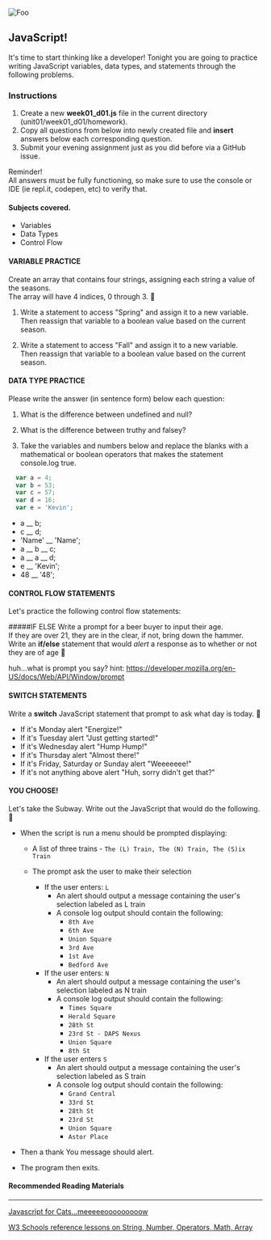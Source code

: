 ![Foo](http://loveforsuccessfulwomen.com/wp-content/uploads/2011/08/Practice.jpg)
## JavaScript!
It's time to start thinking like a developer! Tonight you are going to practice writing JavaScript variables, data types, and statements through the following problems.

### Instructions
1. Create a new **week01_d01.js** file in the current directory (unit01/week01_d01/homework).</br>
2. Copy all questions from below into newly created file and **insert** answers below each corresponding question.</br>
3. Submit your evening assignment just as you did before via a GitHub issue.</br>

Reminder!</br>
All answers must be fully functioning, so make sure to use the console or IDE (ie repl.it, codepen, etc) to verify that.

#### Subjects covered.
  - Variables
  - Data Types
  - Control Flow

#### VARIABLE PRACTICE
Create an array that contains four strings, assigning each string a value of the seasons.</br>
The array will have 4 indices, 0 through 3. :fallen_leaf:

1. Write a statement to access "Spring" and assign it to a new variable. </br>
Then reassign that variable to a boolean value based on the current season.</br>

2. Write a statement to access "Fall" and assign it to a new variable. </br>
Then reassign that variable to a boolean value based on the current season.</br>

#### DATA TYPE PRACTICE
Please write the answer (in sentence form) below each question:</br>

1. What is the difference between undefined and null?

2. What is the difference between truthy and falsey?

3. Take the variables and numbers below and replace the blanks with a mathematical or boolean operators that makes the statement console.log true.

```javascript
  var a = 4;
  var b = 53;
  var c = 57;
  var d = 16;
  var e = 'Kevin';
```

-  a __ b;
-  c __ d;
-  'Name' __ 'Name';
-  a __ b __ c;
-  a __ a __ d;
-  e __ 'Kevin';
-  48 __ '48';

#### CONTROL FLOW STATEMENTS
Let's practice the following control flow statements:

#####IF ELSE
Write a prompt for a beer buyer to input their age.</br>
If they are over 21, they are in the clear, if not, bring down the hammer.</br>
Write an **if/else** statement that would *alert* a response as to whether or not they are of age :beer:

  huh...what is prompt you say?
  hint: https://developer.mozilla.org/en-US/docs/Web/API/Window/prompt

#### SWITCH STATEMENTS
Write a **switch** JavaScript statement that prompt to ask what day is today. :date:

- If it's Monday alert "Energize!"
- If it's Tuesday alert "Just getting started!"
- If it's Wednesday alert "Hump Hump!"
- If it's Thursday alert "Almost there!"
- If it's Friday, Saturday or Sunday alert "Weeeeeee!"
- If it's not anything above alert "Huh, sorry didn't get that?"

#### YOU CHOOSE!
Let's take the Subway. Write out the JavaScript that would do the following. :station:

- When the script is run a menu should be prompted displaying:
  - A list of three trains - `The (L) Train, The (N) Train, The (S)ix Train`
  - The prompt ask the user to make their selection

    - If the user enters: `L`
      - An alert should output a message containing the user's selection labeled as L train
      - A console log output should contain the following:
        - `8th Ave`
        - `6th Ave`
        - `Union Square`
        - `3rd Ave`
        - `1st Ave`
        - `Bedford Ave`
    - If the user enters: `N`
      - An alert should output a message containing the user's selection labeled as N train
      - A console log output should contain the following:
        - `Times Square`
        - `Herald Square`
        - `28th St`
        - `23rd St - DAPS Nexus`
        - `Union Square`
        - `8th St `
    - If the user enters `S`
      - An alert should output a message containing the user's selection labeled as S train
      - A console log output should contain the following:
        - `Grand Central`
        - `33rd St`
        - `28th St`
        - `23rd St`
        - `Union Square`
        - `Astor Place`

- Then a thank You message should alert.
- The program then exits.

#### Recommended Reading Materials
-----------------
[Javascript for Cats...meeeeeooooooooow](http://jsforcats.com/)

[W3 Schools reference lessons on String, Number, Operators, Math, Array](http://www.w3schools.com/jsref/default.asp)
